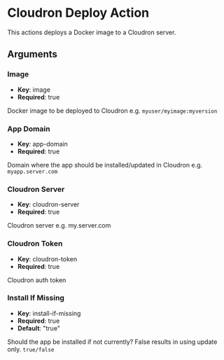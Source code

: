 # Cloudron Deploy Action
This actions deploys a Docker image to a Cloudron server.

## Arguments
### Image
- **Key**: image
- **Required**: true

Docker image to be deployed to Cloudron e.g. `myuser/myimage:myversion`

### App Domain
- **Key**: app-domain
- **Required**: true

Domain where the app should be installed/updated in Cloudron e.g. `myapp.server.com`

### Cloudron Server
- **Key**: cloudron-server
- **Required**: true

Cloudron server e.g. my.server.com

### Cloudron Token
- **Key**: cloudron-token
- **Required**: true

Cloudron auth token

### Install If Missing
- **Key**: install-if-missing 
- **Required**: true
- **Default**: "true"

Should the app be installed if not currently? False results in using update only. `true/false`